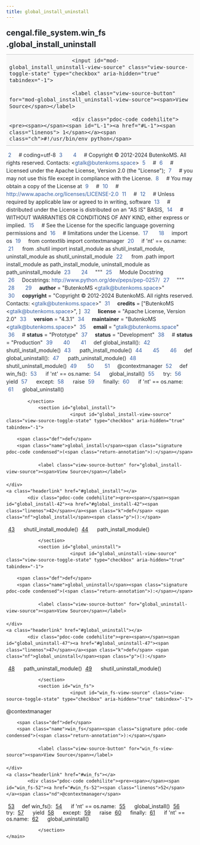 ```yaml
---
title: global_install_uninstall
---
```


<div>
    <main class="pdoc">
            <section class="module-info">
                    <h1 class="modulename">
cengal<wbr>.file_system<wbr>.win_fs<wbr>.global_install_uninstall    </h1>

                
                        <input id="mod-global_install_uninstall-view-source" class="view-source-toggle-state" type="checkbox" aria-hidden="true" tabindex="-1">

                        <label class="view-source-button" for="mod-global_install_uninstall-view-source"><span>View Source</span></label>

                        <div class="pdoc-code codehilite"><pre><span></span><span id="L-1"><a href="#L-1"><span class="linenos"> 1</span></a><span class="ch">#!/usr/bin/env python</span>
</span><span id="L-2"><a href="#L-2"><span class="linenos"> 2</span></a><span class="c1"># coding=utf-8</span>
</span><span id="L-3"><a href="#L-3"><span class="linenos"> 3</span></a>
</span><span id="L-4"><a href="#L-4"><span class="linenos"> 4</span></a><span class="c1"># Copyright © 2012-2024 ButenkoMS. All rights reserved. Contacts: &lt;gtalk@butenkoms.space&gt;</span>
</span><span id="L-5"><a href="#L-5"><span class="linenos"> 5</span></a><span class="c1"># </span>
</span><span id="L-6"><a href="#L-6"><span class="linenos"> 6</span></a><span class="c1"># Licensed under the Apache License, Version 2.0 (the &quot;License&quot;);</span>
</span><span id="L-7"><a href="#L-7"><span class="linenos"> 7</span></a><span class="c1"># you may not use this file except in compliance with the License.</span>
</span><span id="L-8"><a href="#L-8"><span class="linenos"> 8</span></a><span class="c1"># You may obtain a copy of the License at</span>
</span><span id="L-9"><a href="#L-9"><span class="linenos"> 9</span></a><span class="c1"># </span>
</span><span id="L-10"><a href="#L-10"><span class="linenos">10</span></a><span class="c1">#     http://www.apache.org/licenses/LICENSE-2.0</span>
</span><span id="L-11"><a href="#L-11"><span class="linenos">11</span></a><span class="c1"># </span>
</span><span id="L-12"><a href="#L-12"><span class="linenos">12</span></a><span class="c1"># Unless required by applicable law or agreed to in writing, software</span>
</span><span id="L-13"><a href="#L-13"><span class="linenos">13</span></a><span class="c1"># distributed under the License is distributed on an &quot;AS IS&quot; BASIS,</span>
</span><span id="L-14"><a href="#L-14"><span class="linenos">14</span></a><span class="c1"># WITHOUT WARRANTIES OR CONDITIONS OF ANY KIND, either express or implied.</span>
</span><span id="L-15"><a href="#L-15"><span class="linenos">15</span></a><span class="c1"># See the License for the specific language governing permissions and</span>
</span><span id="L-16"><a href="#L-16"><span class="linenos">16</span></a><span class="c1"># limitations under the License.</span>
</span><span id="L-17"><a href="#L-17"><span class="linenos">17</span></a>
</span><span id="L-18"><a href="#L-18"><span class="linenos">18</span></a><span class="kn">import</span> <span class="nn">os</span>
</span><span id="L-19"><a href="#L-19"><span class="linenos">19</span></a><span class="kn">from</span> <span class="nn">contextlib</span> <span class="kn">import</span> <span class="n">contextmanager</span>
</span><span id="L-20"><a href="#L-20"><span class="linenos">20</span></a><span class="k">if</span> <span class="s1">&#39;nt&#39;</span> <span class="o">==</span> <span class="n">os</span><span class="o">.</span><span class="n">name</span><span class="p">:</span>
</span><span id="L-21"><a href="#L-21"><span class="linenos">21</span></a>    <span class="kn">from</span> <span class="nn">.shutil</span> <span class="kn">import</span> <span class="n">install_module</span> <span class="k">as</span> <span class="n">shutil_install_module</span><span class="p">,</span> <span class="n">uninstall_module</span> <span class="k">as</span> <span class="n">shutil_uninstall_module</span>
</span><span id="L-22"><a href="#L-22"><span class="linenos">22</span></a>    <span class="kn">from</span> <span class="nn">.path</span> <span class="kn">import</span> <span class="n">install_module</span> <span class="k">as</span> <span class="n">path_install_module</span><span class="p">,</span> <span class="n">uninstall_module</span> <span class="k">as</span> <span class="n">path_uninstall_module</span>
</span><span id="L-23"><a href="#L-23"><span class="linenos">23</span></a>
</span><span id="L-24"><a href="#L-24"><span class="linenos">24</span></a><span class="sd">&quot;&quot;&quot;</span>
</span><span id="L-25"><a href="#L-25"><span class="linenos">25</span></a><span class="sd">Module Docstring</span>
</span><span id="L-26"><a href="#L-26"><span class="linenos">26</span></a><span class="sd">Docstrings: http://www.python.org/dev/peps/pep-0257/</span>
</span><span id="L-27"><a href="#L-27"><span class="linenos">27</span></a><span class="sd">&quot;&quot;&quot;</span>
</span><span id="L-28"><a href="#L-28"><span class="linenos">28</span></a>
</span><span id="L-29"><a href="#L-29"><span class="linenos">29</span></a><span class="n">__author__</span> <span class="o">=</span> <span class="s2">&quot;ButenkoMS &lt;gtalk@butenkoms.space&gt;&quot;</span>
</span><span id="L-30"><a href="#L-30"><span class="linenos">30</span></a><span class="n">__copyright__</span> <span class="o">=</span> <span class="s2">&quot;Copyright © 2012-2024 ButenkoMS. All rights reserved. Contacts: &lt;gtalk@butenkoms.space&gt;&quot;</span>
</span><span id="L-31"><a href="#L-31"><span class="linenos">31</span></a><span class="n">__credits__</span> <span class="o">=</span> <span class="p">[</span><span class="s2">&quot;ButenkoMS &lt;gtalk@butenkoms.space&gt;&quot;</span><span class="p">,</span> <span class="p">]</span>
</span><span id="L-32"><a href="#L-32"><span class="linenos">32</span></a><span class="n">__license__</span> <span class="o">=</span> <span class="s2">&quot;Apache License, Version 2.0&quot;</span>
</span><span id="L-33"><a href="#L-33"><span class="linenos">33</span></a><span class="n">__version__</span> <span class="o">=</span> <span class="s2">&quot;4.3.1&quot;</span>
</span><span id="L-34"><a href="#L-34"><span class="linenos">34</span></a><span class="n">__maintainer__</span> <span class="o">=</span> <span class="s2">&quot;ButenkoMS &lt;gtalk@butenkoms.space&gt;&quot;</span>
</span><span id="L-35"><a href="#L-35"><span class="linenos">35</span></a><span class="n">__email__</span> <span class="o">=</span> <span class="s2">&quot;gtalk@butenkoms.space&quot;</span>
</span><span id="L-36"><a href="#L-36"><span class="linenos">36</span></a><span class="c1"># __status__ = &quot;Prototype&quot;</span>
</span><span id="L-37"><a href="#L-37"><span class="linenos">37</span></a><span class="n">__status__</span> <span class="o">=</span> <span class="s2">&quot;Development&quot;</span>
</span><span id="L-38"><a href="#L-38"><span class="linenos">38</span></a><span class="c1"># __status__ = &quot;Production&quot;</span>
</span><span id="L-39"><a href="#L-39"><span class="linenos">39</span></a>
</span><span id="L-40"><a href="#L-40"><span class="linenos">40</span></a>
</span><span id="L-41"><a href="#L-41"><span class="linenos">41</span></a><span class="k">def</span> <span class="nf">global_install</span><span class="p">():</span>
</span><span id="L-42"><a href="#L-42"><span class="linenos">42</span></a>    <span class="n">shutil_install_module</span><span class="p">()</span>
</span><span id="L-43"><a href="#L-43"><span class="linenos">43</span></a>    <span class="n">path_install_module</span><span class="p">()</span>
</span><span id="L-44"><a href="#L-44"><span class="linenos">44</span></a>
</span><span id="L-45"><a href="#L-45"><span class="linenos">45</span></a>
</span><span id="L-46"><a href="#L-46"><span class="linenos">46</span></a><span class="k">def</span> <span class="nf">global_uninstall</span><span class="p">():</span>
</span><span id="L-47"><a href="#L-47"><span class="linenos">47</span></a>    <span class="n">path_uninstall_module</span><span class="p">()</span>
</span><span id="L-48"><a href="#L-48"><span class="linenos">48</span></a>    <span class="n">shutil_uninstall_module</span><span class="p">()</span>
</span><span id="L-49"><a href="#L-49"><span class="linenos">49</span></a>
</span><span id="L-50"><a href="#L-50"><span class="linenos">50</span></a>
</span><span id="L-51"><a href="#L-51"><span class="linenos">51</span></a><span class="nd">@contextmanager</span>
</span><span id="L-52"><a href="#L-52"><span class="linenos">52</span></a><span class="k">def</span> <span class="nf">win_fs</span><span class="p">():</span>
</span><span id="L-53"><a href="#L-53"><span class="linenos">53</span></a>    <span class="k">if</span> <span class="s1">&#39;nt&#39;</span> <span class="o">==</span> <span class="n">os</span><span class="o">.</span><span class="n">name</span><span class="p">:</span>
</span><span id="L-54"><a href="#L-54"><span class="linenos">54</span></a>        <span class="n">global_install</span><span class="p">()</span>
</span><span id="L-55"><a href="#L-55"><span class="linenos">55</span></a>    <span class="k">try</span><span class="p">:</span>
</span><span id="L-56"><a href="#L-56"><span class="linenos">56</span></a>        <span class="k">yield</span>
</span><span id="L-57"><a href="#L-57"><span class="linenos">57</span></a>    <span class="k">except</span><span class="p">:</span>
</span><span id="L-58"><a href="#L-58"><span class="linenos">58</span></a>        <span class="k">raise</span>
</span><span id="L-59"><a href="#L-59"><span class="linenos">59</span></a>    <span class="k">finally</span><span class="p">:</span>
</span><span id="L-60"><a href="#L-60"><span class="linenos">60</span></a>        <span class="k">if</span> <span class="s1">&#39;nt&#39;</span> <span class="o">==</span> <span class="n">os</span><span class="o">.</span><span class="n">name</span><span class="p">:</span>
</span><span id="L-61"><a href="#L-61"><span class="linenos">61</span></a>            <span class="n">global_uninstall</span><span class="p">()</span>
</span></pre></div>


            </section>
                <section id="global_install">
                            <input id="global_install-view-source" class="view-source-toggle-state" type="checkbox" aria-hidden="true" tabindex="-1">
<div class="attr function">
            
        <span class="def">def</span>
        <span class="name">global_install</span><span class="signature pdoc-code condensed">(<span class="return-annotation">):</span></span>

                <label class="view-source-button" for="global_install-view-source"><span>View Source</span></label>

    </div>
    <a class="headerlink" href="#global_install"></a>
            <div class="pdoc-code codehilite"><pre><span></span><span id="global_install-42"><a href="#global_install-42"><span class="linenos">42</span></a><span class="k">def</span> <span class="nf">global_install</span><span class="p">():</span>
</span><span id="global_install-43"><a href="#global_install-43"><span class="linenos">43</span></a>    <span class="n">shutil_install_module</span><span class="p">()</span>
</span><span id="global_install-44"><a href="#global_install-44"><span class="linenos">44</span></a>    <span class="n">path_install_module</span><span class="p">()</span>
</span></pre></div>


    

                </section>
                <section id="global_uninstall">
                            <input id="global_uninstall-view-source" class="view-source-toggle-state" type="checkbox" aria-hidden="true" tabindex="-1">
<div class="attr function">
            
        <span class="def">def</span>
        <span class="name">global_uninstall</span><span class="signature pdoc-code condensed">(<span class="return-annotation">):</span></span>

                <label class="view-source-button" for="global_uninstall-view-source"><span>View Source</span></label>

    </div>
    <a class="headerlink" href="#global_uninstall"></a>
            <div class="pdoc-code codehilite"><pre><span></span><span id="global_uninstall-47"><a href="#global_uninstall-47"><span class="linenos">47</span></a><span class="k">def</span> <span class="nf">global_uninstall</span><span class="p">():</span>
</span><span id="global_uninstall-48"><a href="#global_uninstall-48"><span class="linenos">48</span></a>    <span class="n">path_uninstall_module</span><span class="p">()</span>
</span><span id="global_uninstall-49"><a href="#global_uninstall-49"><span class="linenos">49</span></a>    <span class="n">shutil_uninstall_module</span><span class="p">()</span>
</span></pre></div>


    

                </section>
                <section id="win_fs">
                            <input id="win_fs-view-source" class="view-source-toggle-state" type="checkbox" aria-hidden="true" tabindex="-1">
<div class="attr function">
                    <div class="decorator">@contextmanager</div>

        <span class="def">def</span>
        <span class="name">win_fs</span><span class="signature pdoc-code condensed">(<span class="return-annotation">):</span></span>

                <label class="view-source-button" for="win_fs-view-source"><span>View Source</span></label>

    </div>
    <a class="headerlink" href="#win_fs"></a>
            <div class="pdoc-code codehilite"><pre><span></span><span id="win_fs-52"><a href="#win_fs-52"><span class="linenos">52</span></a><span class="nd">@contextmanager</span>
</span><span id="win_fs-53"><a href="#win_fs-53"><span class="linenos">53</span></a><span class="k">def</span> <span class="nf">win_fs</span><span class="p">():</span>
</span><span id="win_fs-54"><a href="#win_fs-54"><span class="linenos">54</span></a>    <span class="k">if</span> <span class="s1">&#39;nt&#39;</span> <span class="o">==</span> <span class="n">os</span><span class="o">.</span><span class="n">name</span><span class="p">:</span>
</span><span id="win_fs-55"><a href="#win_fs-55"><span class="linenos">55</span></a>        <span class="n">global_install</span><span class="p">()</span>
</span><span id="win_fs-56"><a href="#win_fs-56"><span class="linenos">56</span></a>    <span class="k">try</span><span class="p">:</span>
</span><span id="win_fs-57"><a href="#win_fs-57"><span class="linenos">57</span></a>        <span class="k">yield</span>
</span><span id="win_fs-58"><a href="#win_fs-58"><span class="linenos">58</span></a>    <span class="k">except</span><span class="p">:</span>
</span><span id="win_fs-59"><a href="#win_fs-59"><span class="linenos">59</span></a>        <span class="k">raise</span>
</span><span id="win_fs-60"><a href="#win_fs-60"><span class="linenos">60</span></a>    <span class="k">finally</span><span class="p">:</span>
</span><span id="win_fs-61"><a href="#win_fs-61"><span class="linenos">61</span></a>        <span class="k">if</span> <span class="s1">&#39;nt&#39;</span> <span class="o">==</span> <span class="n">os</span><span class="o">.</span><span class="n">name</span><span class="p">:</span>
</span><span id="win_fs-62"><a href="#win_fs-62"><span class="linenos">62</span></a>            <span class="n">global_uninstall</span><span class="p">()</span>
</span></pre></div>


    

                </section>
    </main>


<style>pre{line-height:125%;}span.linenos{color:inherit; background-color:transparent; padding-left:5px; padding-right:20px;}.pdoc-code .hll{background-color:#ffffcc}.pdoc-code{background:#f8f8f8;}.pdoc-code .c{color:#3D7B7B; font-style:italic}.pdoc-code .err{border:1px solid #FF0000}.pdoc-code .k{color:#008000; font-weight:bold}.pdoc-code .o{color:#666666}.pdoc-code .ch{color:#3D7B7B; font-style:italic}.pdoc-code .cm{color:#3D7B7B; font-style:italic}.pdoc-code .cp{color:#9C6500}.pdoc-code .cpf{color:#3D7B7B; font-style:italic}.pdoc-code .c1{color:#3D7B7B; font-style:italic}.pdoc-code .cs{color:#3D7B7B; font-style:italic}.pdoc-code .gd{color:#A00000}.pdoc-code .ge{font-style:italic}.pdoc-code .gr{color:#E40000}.pdoc-code .gh{color:#000080; font-weight:bold}.pdoc-code .gi{color:#008400}.pdoc-code .go{color:#717171}.pdoc-code .gp{color:#000080; font-weight:bold}.pdoc-code .gs{font-weight:bold}.pdoc-code .gu{color:#800080; font-weight:bold}.pdoc-code .gt{color:#0044DD}.pdoc-code .kc{color:#008000; font-weight:bold}.pdoc-code .kd{color:#008000; font-weight:bold}.pdoc-code .kn{color:#008000; font-weight:bold}.pdoc-code .kp{color:#008000}.pdoc-code .kr{color:#008000; font-weight:bold}.pdoc-code .kt{color:#B00040}.pdoc-code .m{color:#666666}.pdoc-code .s{color:#BA2121}.pdoc-code .na{color:#687822}.pdoc-code .nb{color:#008000}.pdoc-code .nc{color:#0000FF; font-weight:bold}.pdoc-code .no{color:#880000}.pdoc-code .nd{color:#AA22FF}.pdoc-code .ni{color:#717171; font-weight:bold}.pdoc-code .ne{color:#CB3F38; font-weight:bold}.pdoc-code .nf{color:#0000FF}.pdoc-code .nl{color:#767600}.pdoc-code .nn{color:#0000FF; font-weight:bold}.pdoc-code .nt{color:#008000; font-weight:bold}.pdoc-code .nv{color:#19177C}.pdoc-code .ow{color:#AA22FF; font-weight:bold}.pdoc-code .w{color:#bbbbbb}.pdoc-code .mb{color:#666666}.pdoc-code .mf{color:#666666}.pdoc-code .mh{color:#666666}.pdoc-code .mi{color:#666666}.pdoc-code .mo{color:#666666}.pdoc-code .sa{color:#BA2121}.pdoc-code .sb{color:#BA2121}.pdoc-code .sc{color:#BA2121}.pdoc-code .dl{color:#BA2121}.pdoc-code .sd{color:#BA2121; font-style:italic}.pdoc-code .s2{color:#BA2121}.pdoc-code .se{color:#AA5D1F; font-weight:bold}.pdoc-code .sh{color:#BA2121}.pdoc-code .si{color:#A45A77; font-weight:bold}.pdoc-code .sx{color:#008000}.pdoc-code .sr{color:#A45A77}.pdoc-code .s1{color:#BA2121}.pdoc-code .ss{color:#19177C}.pdoc-code .bp{color:#008000}.pdoc-code .fm{color:#0000FF}.pdoc-code .vc{color:#19177C}.pdoc-code .vg{color:#19177C}.pdoc-code .vi{color:#19177C}.pdoc-code .vm{color:#19177C}.pdoc-code .il{color:#666666}</style>
<style>:root{--pdoc-background:#fff;}.pdoc{--text:#212529;--muted:#6c757d;--link:#3660a5;--link-hover:#1659c5;--code:#f8f8f8;--active:#fff598;--accent:#eee;--accent2:#c1c1c1;--nav-hover:rgba(255, 255, 255, 0.5);--name:#0066BB;--def:#008800;--annotation:#007020;}</style>
<style>.pdoc{color:var(--text);box-sizing:border-box;line-height:1.5;background:none;}.pdoc .pdoc-button{cursor:pointer;display:inline-block;border:solid black 1px;border-radius:2px;font-size:.75rem;padding:calc(0.5em - 1px) 1em;transition:100ms all;}.pdoc .pdoc-alert{padding:1rem 1rem 1rem calc(1.5rem + 24px);border:1px solid transparent;border-radius:.25rem;background-repeat:no-repeat;background-position:1rem center;margin-bottom:1rem;}.pdoc .pdoc-alert > *:last-child{margin-bottom:0;}.pdoc .pdoc-alert-note {color:#084298;background-color:#cfe2ff;border-color:#b6d4fe;background-image:url("data:image/svg+xml,%3Csvg%20xmlns%3D%22http%3A//www.w3.org/2000/svg%22%20width%3D%2224%22%20height%3D%2224%22%20fill%3D%22%23084298%22%20viewBox%3D%220%200%2016%2016%22%3E%3Cpath%20d%3D%22M8%2016A8%208%200%201%200%208%200a8%208%200%200%200%200%2016zm.93-9.412-1%204.705c-.07.34.029.533.304.533.194%200%20.487-.07.686-.246l-.088.416c-.287.346-.92.598-1.465.598-.703%200-1.002-.422-.808-1.319l.738-3.468c.064-.293.006-.399-.287-.47l-.451-.081.082-.381%202.29-.287zM8%205.5a1%201%200%201%201%200-2%201%201%200%200%201%200%202z%22/%3E%3C/svg%3E");}.pdoc .pdoc-alert-warning{color:#664d03;background-color:#fff3cd;border-color:#ffecb5;background-image:url("data:image/svg+xml,%3Csvg%20xmlns%3D%22http%3A//www.w3.org/2000/svg%22%20width%3D%2224%22%20height%3D%2224%22%20fill%3D%22%23664d03%22%20viewBox%3D%220%200%2016%2016%22%3E%3Cpath%20d%3D%22M8.982%201.566a1.13%201.13%200%200%200-1.96%200L.165%2013.233c-.457.778.091%201.767.98%201.767h13.713c.889%200%201.438-.99.98-1.767L8.982%201.566zM8%205c.535%200%20.954.462.9.995l-.35%203.507a.552.552%200%200%201-1.1%200L7.1%205.995A.905.905%200%200%201%208%205zm.002%206a1%201%200%201%201%200%202%201%201%200%200%201%200-2z%22/%3E%3C/svg%3E");}.pdoc .pdoc-alert-danger{color:#842029;background-color:#f8d7da;border-color:#f5c2c7;background-image:url("data:image/svg+xml,%3Csvg%20xmlns%3D%22http%3A//www.w3.org/2000/svg%22%20width%3D%2224%22%20height%3D%2224%22%20fill%3D%22%23842029%22%20viewBox%3D%220%200%2016%2016%22%3E%3Cpath%20d%3D%22M5.52.359A.5.5%200%200%201%206%200h4a.5.5%200%200%201%20.474.658L8.694%206H12.5a.5.5%200%200%201%20.395.807l-7%209a.5.5%200%200%201-.873-.454L6.823%209.5H3.5a.5.5%200%200%201-.48-.641l2.5-8.5z%22/%3E%3C/svg%3E");}.pdoc .visually-hidden{position:absolute !important;width:1px !important;height:1px !important;padding:0 !important;margin:-1px !important;overflow:hidden !important;clip:rect(0, 0, 0, 0) !important;white-space:nowrap !important;border:0 !important;}.pdoc h1, .pdoc h2, .pdoc h3{font-weight:300;margin:.3em 0;padding:.2em 0;}.pdoc > section:not(.module-info) h1{font-size:1.5rem;font-weight:500;}.pdoc > section:not(.module-info) h2{font-size:1.4rem;font-weight:500;}.pdoc > section:not(.module-info) h3{font-size:1.3rem;font-weight:500;}.pdoc > section:not(.module-info) h4{font-size:1.2rem;}.pdoc > section:not(.module-info) h5{font-size:1.1rem;}.pdoc a{text-decoration:none;color:var(--link);}.pdoc a:hover{color:var(--link-hover);}.pdoc blockquote{margin-left:2rem;}.pdoc pre{border-top:1px solid var(--accent2);border-bottom:1px solid var(--accent2);margin-top:0;margin-bottom:1em;padding:.5rem 0 .5rem .5rem;overflow-x:auto;background-color:var(--code);}.pdoc code{color:var(--text);padding:.2em .4em;margin:0;font-size:85%;background-color:var(--accent);border-radius:6px;}.pdoc a > code{color:inherit;}.pdoc pre > code{display:inline-block;font-size:inherit;background:none;border:none;padding:0;}.pdoc > section:not(.module-info){margin-bottom:1.5rem;}.pdoc .modulename{margin-top:0;font-weight:bold;}.pdoc .modulename a{color:var(--link);transition:100ms all;}.pdoc .git-button{float:right;border:solid var(--link) 1px;}.pdoc .git-button:hover{background-color:var(--link);color:var(--pdoc-background);}.view-source-toggle-state,.view-source-toggle-state ~ .pdoc-code{display:none;}.view-source-toggle-state:checked ~ .pdoc-code{display:block;}.view-source-button{display:inline-block;float:right;font-size:.75rem;line-height:1.5rem;color:var(--muted);padding:0 .4rem 0 1.3rem;cursor:pointer;text-indent:-2px;}.view-source-button > span{visibility:hidden;}.module-info .view-source-button{float:none;display:flex;justify-content:flex-end;margin:-1.2rem .4rem -.2rem 0;}.view-source-button::before{position:absolute;content:"View Source";display:list-item;list-style-type:disclosure-closed;}.view-source-toggle-state:checked ~ .attr .view-source-button::before,.view-source-toggle-state:checked ~ .view-source-button::before{list-style-type:disclosure-open;}.pdoc .docstring{margin-bottom:1.5rem;}.pdoc section:not(.module-info) .docstring{margin-left:clamp(0rem, 5vw - 2rem, 1rem);}.pdoc .docstring .pdoc-code{margin-left:1em;margin-right:1em;}.pdoc h1:target,.pdoc h2:target,.pdoc h3:target,.pdoc h4:target,.pdoc h5:target,.pdoc h6:target,.pdoc .pdoc-code > pre > span:target{background-color:var(--active);box-shadow:-1rem 0 0 0 var(--active);}.pdoc .pdoc-code > pre > span:target{display:block;}.pdoc div:target > .attr,.pdoc section:target > .attr,.pdoc dd:target > a{background-color:var(--active);}.pdoc *{scroll-margin:2rem;}.pdoc .pdoc-code .linenos{user-select:none;}.pdoc .attr:hover{filter:contrast(0.95);}.pdoc section, .pdoc .classattr{position:relative;}.pdoc .headerlink{--width:clamp(1rem, 3vw, 2rem);position:absolute;top:0;left:calc(0rem - var(--width));transition:all 100ms ease-in-out;opacity:0;}.pdoc .headerlink::before{content:"#";display:block;text-align:center;width:var(--width);height:2.3rem;line-height:2.3rem;font-size:1.5rem;}.pdoc .attr:hover ~ .headerlink,.pdoc *:target > .headerlink,.pdoc .headerlink:hover{opacity:1;}.pdoc .attr{display:block;margin:.5rem 0 .5rem;padding:.4rem .4rem .4rem 1rem;background-color:var(--accent);overflow-x:auto;}.pdoc .classattr{margin-left:2rem;}.pdoc .name{color:var(--name);font-weight:bold;}.pdoc .def{color:var(--def);font-weight:bold;}.pdoc .signature{background-color:transparent;}.pdoc .param, .pdoc .return-annotation{white-space:pre;}.pdoc .signature.multiline .param{display:block;}.pdoc .signature.condensed .param{display:inline-block;}.pdoc .annotation{color:var(--annotation);}.pdoc .view-value-toggle-state,.pdoc .view-value-toggle-state ~ .default_value{display:none;}.pdoc .view-value-toggle-state:checked ~ .default_value{display:inherit;}.pdoc .view-value-button{font-size:.5rem;vertical-align:middle;border-style:dashed;margin-top:-0.1rem;}.pdoc .view-value-button:hover{background:white;}.pdoc .view-value-button::before{content:"show";text-align:center;width:2.2em;display:inline-block;}.pdoc .view-value-toggle-state:checked ~ .view-value-button::before{content:"hide";}.pdoc .inherited{margin-left:2rem;}.pdoc .inherited dt{font-weight:700;}.pdoc .inherited dt, .pdoc .inherited dd{display:inline;margin-left:0;margin-bottom:.5rem;}.pdoc .inherited dd:not(:last-child):after{content:", ";}.pdoc .inherited .class:before{content:"class ";}.pdoc .inherited .function a:after{content:"()";}.pdoc .search-result .docstring{overflow:auto;max-height:25vh;}.pdoc .search-result.focused > .attr{background-color:var(--active);}.pdoc .attribution{margin-top:2rem;display:block;opacity:0.5;transition:all 200ms;filter:grayscale(100%);}.pdoc .attribution:hover{opacity:1;filter:grayscale(0%);}.pdoc .attribution img{margin-left:5px;height:35px;vertical-align:middle;width:70px;transition:all 200ms;}.pdoc table{display:block;width:max-content;max-width:100%;overflow:auto;margin-bottom:1rem;}.pdoc table th{font-weight:600;}.pdoc table th, .pdoc table td{padding:6px 13px;border:1px solid var(--accent2);}</style></div>